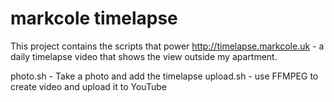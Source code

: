 # markcole timelapse

This project contains the scripts that power http://timelapse.markcole.uk - a daily timelapse video that shows the view outside my apartment.

photo.sh - Take a photo and add the timelapse
upload.sh - use FFMPEG to create video and upload it to YouTube

